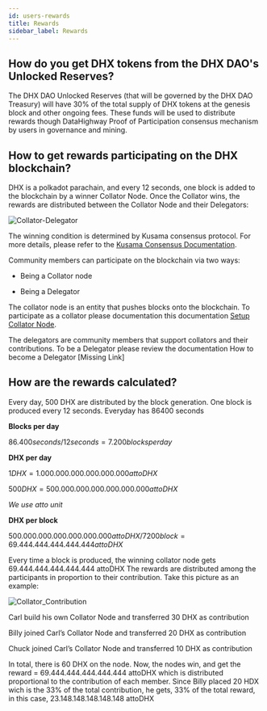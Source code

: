 ```yaml
---
id: users-rewards
title: Rewards
sidebar_label: Rewards
---
```


## How do you get DHX tokens from the DHX DAO's Unlocked Reserves?


The DHX DAO Unlocked Reserves (that will be governed by the DHX DAO Treasury) will have 30% of the total supply of DHX tokens at the genesis block and other ongoing fees. These funds will be used to distribute rewards though DataHighway Proof of Participation consensus mechanism by users in governance and mining.

## How to get rewards participating on the DHX blockchain?

DHX is a polkadot parachain, and every 12 seconds, one block is added to the blockchain by a winner Collator Node. Once the Collator wins, the rewards are distributed between the Collator Node and their Delegators:

![Collator-Delegator](https://user-images.githubusercontent.com/24459595/197198048-a10d8b63-6ad2-4e5d-bd18-b31cc7dd5677.png)

The winning condition is determined by Kusama consensus protocol. For more details, please 
refer to the <a href="https://guide.kusama.network/docs/learn-consensus/" target="_blank" className="pretty-link pretty-link-colored">Kusama Consensus Documentation</a>.



Community members can participate on the blockchain via two ways:

* Being a Collator node

* Being a Delegator

The collator node is an entity that pushes blocks onto the blockchain. To participate as a collator please documentation this documentation <a href="https://dev.datahighway.com/docs/tutorials/tutorials-nodes-collators-setup/" target="_blank" className="pretty-link pretty-link-colored">Setup Collator Node</a>.

The delegators are community members that support collators and their contributions. To be a Delegator please review the documentation How to become a Delegator [Missing Link]

## How are the rewards calculated?
Every day, 500 DHX are distributed by the block generation. One block is produced every 12 seconds. Everyday has 86400 seconds
 
 
**Blocks per day**

$86.400 seconds / 12 seconds = 7.200 blocks per day$

**DHX per day**

$1DHX = 1.000.000.000.000.000.000 attoDHX$

$500 DHX = 500.000.000.000.000.000.000 attoDHX$

 *We use atto unit* 

**DHX per block**

$500.000.000.000.000.000.000 attoDHX / 7200 block = 69.444.444.444.444.444 attoDHX$

Every time a block is produced, the winning collator node gets 69.444.444.444.444.444 attoDHX
The rewards are distributed among the participants in proportion to their contribution.
Take this picture as an example:

![Collator_Contribution](https://user-images.githubusercontent.com/24459595/197198040-8a8f61b7-b398-47ca-8d70-6958ffa11e51.png)

Carl build his own Collator Node and transferred 30 DHX as contribution

Billy joined Carl’s Collator Node and transferred 20 DHX as contribution

Chuck joined Carl’s Collator Node and transferred 10 DHX as contribution

In total, there is 60 DHX on the node. Now, the nodes win, and get the reward = 69.444.444.444.444.444 attoDHX which is distributed proportional to the contribution of each member. Since Billy placed 20 HDX wich is the 33% of the total contribution, he gets, 33% of the total reward, in this case, 23.148.148.148.148.148 attoDHX




